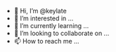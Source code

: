 - 👋 Hi, I’m @keylate
- 👀 I’m interested in ...
- 🌱 I’m currently learning ...
- 💞️ I’m looking to collaborate on ...
- 📫 How to reach me ...

<!---
keylate/keylate is a ✨ special ✨ repository because its `README.md` (this file) appears on your GitHub profile.
You can click the Preview link to take a look at your changes.
--->
